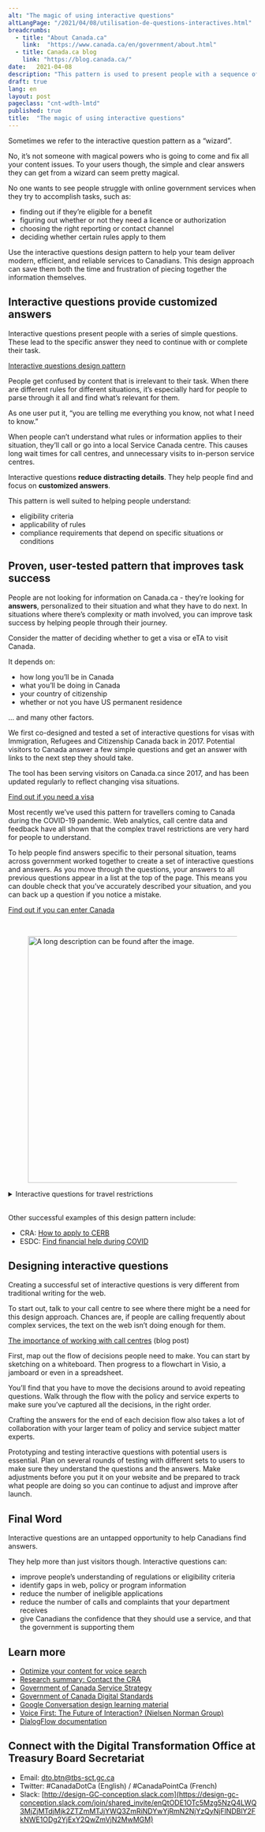 ```yaml
---
alt: "The magic of using interactive questions"
altLangPage: "/2021/04/08/utilisation-de-questions-interactives.html"
breadcrumbs:
  - title: "About Canada.ca"
    link:  "https://www.canada.ca/en/government/about.html"
  - title: Canada.ca blog
    link: "https://blog.canada.ca/"
date:   2021-04-08
description: "This pattern is used to present people with a sequence of simple questions that leads to the specific answer they need to continue with or complete their task."
draft: true
lang: en
layout: post
pageclass: "cnt-wdth-lmtd"
published: true
title:  "The magic of using interactive questions"
---
```

Sometimes we refer to the interactive question pattern as a “wizard”.

No, it’s not someone with magical powers who is going to come and fix all your content issues. To your users though, the simple and clear answers they can get from a wizard can seem pretty magical.

No one wants to see people struggle with online government services when they try to accomplish tasks, such as:
* finding out if they’re eligible for a benefit
* figuring out whether or not they need a licence or authorization
* choosing the right reporting or contact channel
* deciding whether certain rules apply to them

Use the interactive questions design pattern to help your team deliver modern, efficient, and reliable services to Canadians. This design approach can save them both the time and frustration of piecing together the information themselves.

## Interactive questions provide customized answers

Interactive questions present people with a series of simple questions. These lead to the specific answer they need to continue with or complete their task.

[Interactive questions design pattern](https://design.canada.ca/common-design-patterns/interactive-questions.html)

People get confused by content that is irrelevant to their task. When there are different rules for different situations, it’s especially hard for people to parse through it all and find what’s relevant for them.

As one user put it, “you are telling me everything you know, not what I need to know.”

When people can’t understand what rules or information applies to their situation, they’ll call or go into a local Service Canada centre. This causes long wait times for call centres, and unnecessary visits to in-person service centres.

Interactive questions **reduce distracting details**. They help people find and focus on **customized answers**.

This pattern is well suited to helping people understand:
* eligibility criteria
* applicability of rules
* compliance requirements that depend on specific situations or conditions

## Proven, user-tested pattern that improves task success

People are not looking for information on Canada.ca - they’re looking for **answers**, personalized to their situation and what they have to do next. In situations where there’s complexity or math involved, you can improve task success by helping people through their journey.

Consider the matter of deciding whether to get a visa or eTA to visit Canada.

It depends on:

* how long you’ll be in Canada
* what you’ll be doing in Canada
* your country of citizenship
* whether or not you have US permanent residence

… and many other factors.

We first co-designed and tested a set of interactive questions for visas with Immigration, Refugees and Citizenship Canada back in 2017. Potential visitors to Canada answer a few simple questions and get an answer with links to the next step they should take.

The tool has been serving visitors on Canada.ca since 2017, and has been updated regularly to reflect changing visa situations.

[Find out if you need a visa](http://www.cic.gc.ca/english/visit/visas.asp)

Most recently we’ve used this pattern for travellers coming to Canada during the COVID-19 pandemic. Web analytics, call centre data and feedback have all shown that the complex travel restrictions are very hard for people to understand.

To help people find answers specific to their personal situation, teams across government worked together to create a set of interactive questions and answers. As you move through the questions, your answers to all previous questions appear in a list at the top of the page. This means you can double check that you’ve accurately described your situation, and you can back up a question if you notice a mistake.

[Find out if you can enter Canada](https://travel.gc.ca/travel-covid/travel-restrictions/wizard-start)

<br>
<figure>
<img class="img-responsive border" alt="A long description can be found after the image."
src="/images/interactive questions_EN.JPG" width="500">
</figure>
<details>
<summary>Interactive questions for travel restrictions</summary>
<p>The "Find out if you can travel to Canada" wizard displays all the answers you've provided as a persistent list at the top of the page above each new question it asks you.</p>
</details>
<br>

Other successful examples of this design pattern include:
* CRA: [How to apply to CERB](https://www.canada.ca/en/services/benefits/ei/cerb-application.html#apply)
* ESDC: [Find financial help during COVID](https://www.canada.ca/en/services/benefits/ei/cerb-application.html#apply)

## Designing interactive questions

Creating a successful set of interactive questions is very different from traditional writing for the web.

To start out, talk to your call centre to see where there might be a need for this design approach. Chances are, if people are calling frequently about complex services, the text on the web isn’t doing enough for them.

[The importance of working with call centres](https://blog.canada.ca/2021/03/01/work-with-call-centres.html) (blog post)

First, map out the flow of decisions people need to make. You can start by sketching on a whiteboard. Then progress to a flowchart in Visio, a jamboard or even in a spreadsheet.

You’ll find that you have to move the decisions around to avoid repeating questions. Walk through the flow with the policy and service experts to make sure you’ve captured all the decisions, in the right order.

Crafting the answers for the end of each decision flow also takes a lot of collaboration with your larger team of policy and service subject matter experts.

Prototyping and testing interactive questions with potential users is essential. Plan on several rounds of testing with different sets to users to make sure they understand the questions and the answers. Make adjustments before you put it on your website and be prepared to track what people are doing so you can continue to adjust and improve after launch.

## Final Word

Interactive questions are an untapped opportunity to help Canadians find answers.

They help more than just visitors though. Interactive questions can:
* improve people’s understanding of regulations or eligibility criteria
* identify gaps in web, policy or program information
* reduce the number of ineligible applications
* reduce the number of calls and complaints that your department receives
* give Canadians the confidence that they should use a service, and that the government is supporting them

## Learn more

* [Optimize your content for voice search](https://blog.canada.ca/2020/01/28/voice-search-optimization.html)
* [Research summary: Contact the CRA](https://blog.canada.ca/research-summaries/cra-contact-us-research-summary.html)
* [Government of Canada Service Strategy](https://open.canada.ca/en/content/government-canada-service-strategy)
* [Government of Canada Digital Standards](https://www.canada.ca/en/government/system/digital-government/government-canada-digital-standards.html)
* [Google Conversation design learning material](https://developers.google.com/actions/design/)
* [Voice First: The Future of Interaction? (Nielsen Norman Group)](https://blog.canada.ca/2020/06/05/designing-for-accessibility.html)
* [DialogFlow documentation](https://dialogflow.com/docs)

## Connect with the Digital Transformation Office at Treasury Board Secretariat

* Email: [dto.btn@tbs-sct.gc.ca](mailto:dto.btn@tbs-sct.gc.ca)
* Twitter: #CanadaDotCa (English) / #CanadaPointCa (French)
* Slack: [http://design-GC-conception.slack.com](https://design-gc-conception.slack.com/join/shared_invite/enQtODE1OTc5Mzg5NzQ4LWQ3MjZjMTdjMjk2ZTZmMTJjYWQ3ZmRiNDYwYjRmN2NjYzQyNjFlNDBlY2FkNWE1ODg2YjExY2QwZmVjN2MwMGM)
